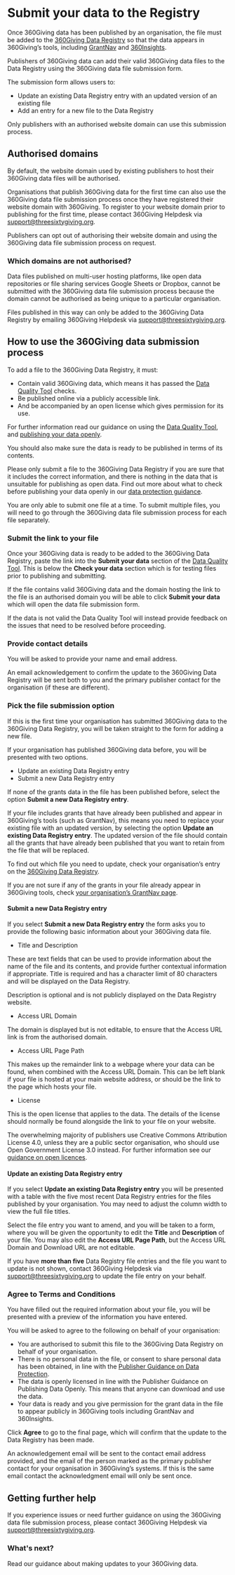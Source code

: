 # Submit your data to the Registry
Once 360Giving data has been published by an organisation, the file must be added to the <a href="https://data.threesixtygiving.org/" target="_blank">360Giving Data Registry</a> so that the data appears in 360Giving’s tools, including <a href="https://grantnav.threesixtygiving.org" target="_blank">GrantNav</a> and <a href="https://insights.threesixtygiving.org" target="_blank">360Insights</a>.

Publishers of 360Giving data can add their valid 360Giving data files to the Data Registry using the 360Giving data file submission form. 

The submission form allows users to:
- Update an existing Data Registry entry with an updated version of an existing file
- Add an entry for a new file to the Data Registry

Only publishers with an authorised website domain can use this submission process.

## Authorised domains
By default, the website domain used by existing publishers to host their 360Giving data files will be authorised.

Organisations that publish 360Giving data for the first time can also use the 360Giving data file submission process once they have registered their website domain with 360Giving. To register to your website domain prior to publishing for the first time, please contact 360Giving Helpdesk via <support@threesixtygiving.org>.

Publishers can opt out of authorising their website domain and using the 360Giving data file submission process on request.

### Which domains are not authorised?
Data files published on multi-user hosting platforms, like open data repositories or file sharing services Google Sheets or Dropbox, cannot be submitted with the 360Giving data file submission process because the domain cannot be authorised as being unique to a particular organisation. 

Files published in this way can only be added to the 360Giving Data Registry by emailing 360Giving Helpdesk via <support@threesixtygiving.org>.

## How to use the 360Giving data submission process
To add a file to the 360Giving Data Registry, it must:
- Contain valid 360Giving data, which means it has passed the <a href="https://dataquality.threesixtygiving.org/" target="_blank">Data Quality Tool</a> checks.
- Be published online via a publicly accessible link.
- And be accompanied by an open license which gives permission for its use.

For further information read our guidance on using the [Data Quality Tool](../../guidance/data-quality/), and [publishing your data openly](../../guidance/publish-data-openly/).

You should also make sure the data is ready to be published in terms of its contents. 

Please only submit a file to the 360Giving Data Registry if you are sure that it includes the correct information, and there is nothing in the data that is unsuitable for publishing as open data. Find out more about what to check before publishing your data openly in our [data protection guidance](../../guidance/data-protection/).

You are only able to submit one file at a time. To submit multiple files, you will need to go through the 360Giving data file submission process for each file separately.

### Submit the link to your file
Once your 360Giving data is ready to be added to the 360Giving Data Registry, paste the link into the **Submit your data** section of the <a href="https://dataquality.threesixtygiving.org/" target="_blank">Data Quality Tool</a>. This is below the **Check your data** section which is for testing files prior to publishing and submitting.

If the file contains valid 360Giving data and the domain hosting the link to the file is an authorised domain you will be able to click **Submit your data** which will open the data file submission form.

If the data is not valid the Data Quality Tool will instead provide feedback on the issues that need to be resolved before proceeding. 

### Provide contact details
You will be asked to provide your name and email address.

An email acknowledgement to confirm the update to the 360Giving Data Registry will be sent both to you and the primary publisher contact for the organisation (if these are different).

### Pick the file submission option
If this is the first time your organisation has submitted 360Giving data to the 360Giving Data Registry, you will be taken straight to the form for adding a new file.

If your organisation has published 360Giving data before, you will be presented with two options.
- Update an existing Data Registry entry
- Submit a new Data Registry entry

If none of the grants data in the file has been published before, select the option **Submit a new Data Registry entry**.

If your file includes grants that have already been published and appear in 360Giving’s tools (such as GrantNav), this means you need to replace your existing file with an updated version, by selecting the option **Update an existing Data Registry entry**. The updated version of the file should contain all the grants that have already been published that you want to retain from the file that will be replaced.

To find out which file you need to update, check your organisation’s entry on the <a href="https://data.threesixtygiving.org/" target="_blank">360Giving Data Registry</a>.

If you are not sure if any of the grants in your file already appear in 360Giving tools, check <a href="https://grantnav.threesixtygiving.org/funders" target="_blank">your organisation’s GrantNav page</a>.

#### Submit a new Data Registry entry
If you select **Submit a new Data Registry entry** the form asks you to provide the following basic information about your 360Giving data file.

- Title and Description

These are text fields that can be used to provide information about the name of the file and its contents, and provide further contextual information if appropriate. Title is required and has a character limit of 80 characters and will be displayed on the Data Registry.

Description is optional and is not publicly displayed on the Data Registry website.

- Access URL Domain

The domain is displayed but is not editable, to ensure that the Access URL link is from the authorised domain.

- Access URL Page Path

This makes up the remainder link to a webpage where your data can be found, when combined with the Access URL Domain. This can be left blank if your file is hosted at your main website address, or should be the link to the page which hosts your file.

- License

This is the open license that applies to the data. The details of the license should normally be found alongside the link to your file on your website.

The overwhelming majority of publishers use Creative Commons Attribution License 4.0, unless they are a public sector organisation, who should use Open Government License 3.0 instead. For further information see our [guidance on open licences](../../guidance/publish-data-openly/).

#### Update an existing Data Registry entry
If you select **Update an existing Data Registry entry** you will be presented with a table with the five most recent Data Registry entries for the files published by your organisation. You may need to adjust the column width to view the full file titles.

Select the file entry you want to amend, and you will be taken to a form, where you will be given the opportunity to edit the **Title** and **Description** of your file. You may also edit the **Access URL Page Path**, but the Access URL Domain and Download URL are not editable.

If you have **more than five** Data Registry file entries and the file you want to update is not shown, contact 360Giving Helpdesk via <support@threesixtygiving.org> to update the file entry on your behalf.

### Agree to Terms and Conditions
You have filled out the required information about your file, you will be presented with a preview of the information you have entered.

You will be asked to agree to the following on behalf of your organisation:
- You are authorised to submit this file to the 360Giving Data Registry on behalf of your organisation.
- There is no personal data in the file, or consent to share personal data has been obtained, in line with the [Publisher Guidance on Data Protection](../../guidance/data-protection/).
- The data is openly licensed in line with the Publisher Guidance on Publishing Data Openly. This means that anyone can download and use the data.
- Your data is ready and you give permission for the grant data in the file to appear publicly in 360Giving tools including GrantNav and 360Insights.

Click **Agree** to go to the final page, which will confirm that the update to the Data Registry has been made.

An acknowledgement email will be sent to the contact email address provided, and the email of the person marked as the primary publisher contact for your organisation in 360Giving’s systems. If this is the same email contact the acknowledgment email will only be sent once. 

## Getting further help
If you experience issues or need further guidance on using the 360Giving data file submission process, please contact 360Giving Helpdesk via <support@threesixtygiving.org>.

### What's next?
Read our guidance about making updates to your 360Giving data.
